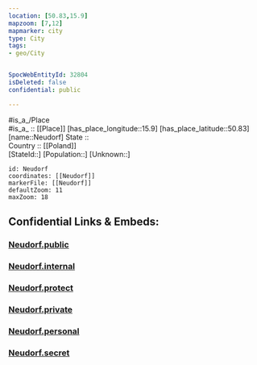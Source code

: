 ```yaml
---
location: [50.83,15.9] 
mapzoom: [7,12] 
mapmarker: city 
type: City
tags:
- geo/City


SpocWebEntityId: 32804
isDeleted: false
confidential: public

---
```

#is_a_/Place  
#is_a_ :: [[Place]] 
[has_place_longitude::15.9] 
[has_place_latitude::50.83] 
[name::Neudorf] 
State ::  
Country :: [[Poland]]  
[StateId::] 
[Population::] 
[Unknown::] 


```leaflet
id: Neudorf
coordinates: [[Neudorf]] 
markerFile: [[Neudorf]] 
defaultZoom: 11 
maxZoom: 18
```


## Confidential Links & Embeds: 

### [Neudorf.public](/_public/\Earth\Continent\Europe\Europe~East\Poland\Provinces~Poland\Lower_Silesian\CityNeudorf.public.md) 

### [Neudorf.internal](/_internal/\Earth\Continent\Europe\Europe~East\Poland\Provinces~Poland\Lower_Silesian\CityNeudorf.internal.md) 

### [Neudorf.protect](/_protect/\Earth\Continent\Europe\Europe~East\Poland\Provinces~Poland\Lower_Silesian\CityNeudorf.protect.md) 

### [Neudorf.private](/_private/\Earth\Continent\Europe\Europe~East\Poland\Provinces~Poland\Lower_Silesian\CityNeudorf.private.md) 

### [Neudorf.personal](/_personal/\Earth\Continent\Europe\Europe~East\Poland\Provinces~Poland\Lower_Silesian\CityNeudorf.personal.md) 

### [Neudorf.secret](/_secret/\Earth\Continent\Europe\Europe~East\Poland\Provinces~Poland\Lower_Silesian\CityNeudorf.secret.md)

